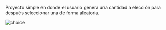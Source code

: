 Proyecto simple en donde el usuario genera una cantidad a elección para después seleccionar una de forma aleatoria.

![choice](https://github.com/ezomoza/Random-choice-picker/assets/114027093/1fcf1de7-171d-443f-8abf-1925a8e60fb7)
